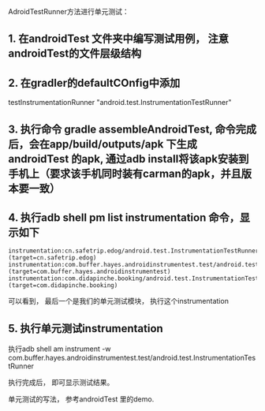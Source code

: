 
AdroidTestRunner方法进行单元测试：

## 1. 在androidTest 文件夹中编写测试用例， 注意androidTest的文件层级结构

## 2. 在gradler的defaultCOnfig中添加
 
 testInstrumentationRunner "android.test.InstrumentationTestRunner"


## 3. 执行命令 gradle assembleAndroidTest, 命令完成后，会在app/build/outputs/apk 下生成androidTest 的apk, 通过adb install将该apk安装到手机上（要求该手机同时装有carman的apk，并且版本要一致）

## 4. 执行adb shell pm list instrumentation 命令，显示如下

 ```
instrumentation:cn.safetrip.edog/android.test.InstrumentationTestRunner (target=cn.safetrip.edog)
instrumentation:com.buffer.hayes.androidinstrumentest.test/android.test.InstrumentationTestRunner (target=com.buffer.hayes.androidinstrumentest)
instrumentation:com.didapinche.booking/android.test.InstrumentationTestRunner (target=com.didapinche.booking)
 ```
 
 可以看到， 最后一个是我们的单元测试模块， 执行这个instrumentation
 
 
## 5. 执行单元测试instrumentation

执行adb shell am instrument -w com.buffer.hayes.androidinstrumentest.test/android.test.InstrumentationTestRunner

执行完成后， 即可显示测试结果。

单元测试的写法， 参考androidTest 里的demo.